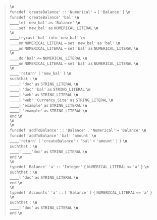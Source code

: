 <blockquote><code><b>\n</b></code><br>
<code>funcdef</code> <code>'createBalance'</code> <code>::</code> <code>'Numerical'</code> <code>→</code> <code>[</code> <code>'Balance'</code> <code>]</code> <code><b>\n</b></code><br>
<code>funcdef</code> <code>'createBalance'</code> <code>'bal'</code> <code><b>\n</b></code><br>
<code><u>&nbsp;&nbsp;&nbsp;&nbsp;</u></code><code>let</code> <code>'new_bal'</code> <code>as</code> <code>'Balance'</code> <code><b>\n</b></code><br>
<code><u>&nbsp;&nbsp;&nbsp;&nbsp;</u></code><code>set</code> <code>'new_bal'</code> <code>as</code> <code>NUMERICAL_LITERAL</code> <code><b>\n</b></code><br>
<code><b>\n</b></code><br>
<code><u>&nbsp;&nbsp;&nbsp;&nbsp;</u></code><code>trycast</code> <code>'bal'</code> <code>into</code> <code>'new_bal'</code> <code><b>\n</b></code><br>
<code><u>&nbsp;&nbsp;&nbsp;&nbsp;</u></code><code>on</code> <code>NUMERICAL_LITERAL</code> <code>→</code> <code>set</code> <code>'new_bal'</code> <code>as</code> <code>'bal'</code> <code><b>\n</b></code><br>
<code><u>&nbsp;&nbsp;&nbsp;&nbsp;</u></code><code>on</code> <code>NUMERICAL_LITERAL</code> <code>→</code> <code>set</code> <code>'bal'</code> <code>as</code> <code>NUMERICAL_LITERAL</code> <code><b>\n</b></code><br>
<code><b>\n</b></code><br>
<code><u>&nbsp;&nbsp;&nbsp;&nbsp;</u></code><code>do</code> <code>'bal'</code> <code><=</code> <code>NUMERICAL_LITERAL</code> <code><b>\n</b></code><br>
<code><u>&nbsp;&nbsp;&nbsp;&nbsp;</u></code><code>on</code> <code>NUMERICAL_LITERAL</code> <code>→</code> <code>set</code> <code>'bal'</code> <code>as</code> <code>NUMERICAL_LITERAL</code> <code><b>\n</b></code><br>
<code><b>\n</b></code><br>
<code><u>&nbsp;&nbsp;&nbsp;&nbsp;</u></code><code>'return'</code> <code>(</code> <code>'new_bal'</code> <code>)</code> <code><b>\n</b></code><br>
<code>suchthat</code> <code>:</code> <code><b>\n</b></code><br>
<code><u>&nbsp;&nbsp;&nbsp;&nbsp;</u></code><code>|</code> <code>'doc'</code> <code>as</code> <code>STRING_LITERAL</code> <code><b>\n</b></code><br>
<code><u>&nbsp;&nbsp;&nbsp;&nbsp;</u></code><code>|</code> <code>'doc'</code> <code>'bal'</code> <code>as</code> <code>STRING_LITERAL</code> <code><b>\n</b></code><br>
<code><u>&nbsp;&nbsp;&nbsp;&nbsp;</u></code><code>|</code> <code>'web'</code> <code>as</code> <code>STRING_LITERAL</code> <code><b>\n</b></code><br>
<code><u>&nbsp;&nbsp;&nbsp;&nbsp;</u></code><code>|</code> <code>'web'</code> <code>'Currency_Site'</code> <code>as</code> <code>STRING_LITERAL</code> <code><b>\n</b></code><br>
<code><u>&nbsp;&nbsp;&nbsp;&nbsp;</u></code><code>|</code> <code>'example'</code> <code>as</code> <code>STRING_LITERAL</code> <code><b>\n</b></code><br>
<code><u>&nbsp;&nbsp;&nbsp;&nbsp;</u></code><code>|</code> <code>'example'</code> <code>as</code> <code>STRING_LITERAL</code> <code><b>\n</b></code><br>
<code>end</code> <code><b>\n</b></code><br>
<code><b>\n</b></code><br>
<code><b>\n</b></code><br>
<code>funcdef</code> <code>'addToBalance'</code> <code>::</code> <code>'Balance'</code> <code>,</code> <code>'Numerical'</code> <code>→</code> <code>'Balance'</code> <code><b>\n</b></code><br>
<code>funcdef</code> <code>'addToBalance'</code> <code>'bal'</code> <code>'amount'</code> <code><b>\n</b></code><br>
<code><u>&nbsp;&nbsp;&nbsp;&nbsp;</u></code><code>'return'</code> <code>(</code> <code>'createBalance'</code> <code>(</code> <code>'bal'</code> <code>+</code> <code>'amount'</code> <code>)</code> <code>)</code> <code><b>\n</b></code><br>
<code>suchthat</code> <code>:</code> <code><b>\n</b></code><br>
<code><u>&nbsp;&nbsp;&nbsp;&nbsp;</u></code><code>|</code> <code><u>&nbsp;&nbsp;&nbsp;&nbsp;</u></code><code>'doc'</code> <code>as</code> <code>STRING_LITERAL</code> <code><b>\n</b></code><br>
<code>end</code> <code><b>\n</b></code><br>
<code><b>\n</b></code><br>
<code>typedef</code> <code>'Balance'</code> <code>'a'</code> <code>::</code> <code>'Integer'</code> <code>{</code> <code>NUMERICAL_LITERAL</code> <code><=</code> <code>'a'</code> <code>}</code> <code><b>\n</b></code><br>
<code>suchthat</code> <code>:</code> <code><b>\n</b></code><br>
<code><u>&nbsp;&nbsp;&nbsp;&nbsp;</u></code><code>|</code> <code>'doc'</code> <code>as</code> <code>STRING_LITERAL</code> <code><b>\n</b></code><br>
<code>end</code> <code><b>\n</b></code><br>
<code><b>\n</b></code><br>
<code>typedef</code> <code>'Accounts'</code> <code>'a'</code> <code>::</code> <code>[</code> <code>'Balance'</code> <code>]</code> <code>{</code> <code>NUMERICAL_LITERAL</code> <code><=</code> <code>'a'</code> <code>}</code> <code><b>\n</b></code><br>
<code>suchthat</code> <code>:</code> <code><b>\n</b></code><br>
<code><u>&nbsp;&nbsp;&nbsp;&nbsp;</u></code><code>|</code> <code>'doc'</code> <code>as</code> <code>STRING_LITERAL</code> <code><b>\n</b></code><br>
<code>end</code> <code><b>\n</b></code><br>
</blockquote>